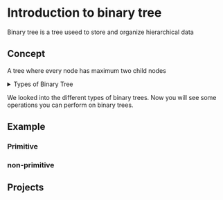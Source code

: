 # Introduction to binary tree

Binary tree is a tree useed to store and organize hierarchical data

## Concept

A tree where every node has maximum two child nodes 


<details>

<summary>Types of Binary Tree</summary>
<br/>

1 - Full Binary Tree
- A tree where tree nodes can have either two children or no child.
  

2 - Complete Binary Tree 
- A tree where each nodes on all levels except the last level has two children.
- A tree where at the lowest level, all leaves should reside possibly on the left side.


3 - Perfect Binary Tree
- A tree where every node must have two children and every leaf is present on the same level.


4 - Balanced Binary Tree
- `Balance factor` = height(left subtree) - height(right subtree)
- It balances a binary tree for each node if its `balance factor` is either -1,0 or 1. The height of the left subtree and that of the right tree can vary by at most one.


5 - Degenerate Binary Tree
- A tree where every `internal nodes` has exactly one child.
- `Internal node`: Any node with a child and a parent

</details>


We looked into the different types of binary trees. Now you will see some operations you can perform on binary trees.







## Example 

### Primitive 


### non-primitive


## Projects








